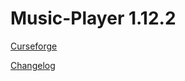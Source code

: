 # Music-Player 1.12.2
[Curseforge](https://www.curseforge.com/minecraft/mc-mods/music-player)

[Changelog](https://github.com/MC-U-Team/Music-Player/blob/1.12.2/CHANGELOG.md)
